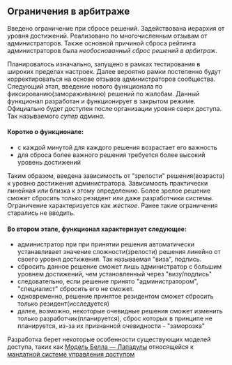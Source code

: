 ## Ограничения в арбитраже

Введено ограничение при сбросе решений. Задействована иерархия от уровня достижений. Реализовано по многочисленным отзывам от администраторов. Также основной причиной сброса рейтинга администраторов была _необоснованный сброс решений в арбитраж_.

Планировалось изначально, запущено в рамках тестирования в широких пределах настроек. Далее вероятно рамки постепенно будут корректироваться на основе отзывов администраторов сообщества. Следующий этап, введение нового функционала по фиксированию(замораживанию) решений по жалобам. Данный функционал разработан и функционирует в закрытом режиме. Официально будет доступен после организации уровня сверх доступа. Так называемого _супер админа_.

#### Коротко о функционале:
- с каждой минутой для каждого решения возрастает его важность
- для сброса более важного решения требуется более высокий уровень достижений

Таким образом, введена зависимость от "зрелости" решения(возраста) к уровню достижения администратора. Зависимость практически линейная или близка к этому определению. Более зрелое решение сможет сбросить только резидент или даже разработчики системы. Ограничение характеризуется как _жесткое_. Ранее такие ограничения старались не вводить.

#### Во втором этапе, функционал характеризует следующее:
- администратор при при принятии решения автоматически устанавливает значение сложности(зрелости) решения линейно от своего уровня достижения. Так называемая "виза", подпись.
- сбросить данное решение сможет лишь администратор с большим уровнем достижений, чем установленный через "визу/подпись"
- следовательно, если решение принято "администратором", "специалист" сбросить его не сможет.
- одновременно, решение принятое резидентом сможет сбросить только резидент(исследуется)
- далее, возможно, некоторые очевидные решения сможет изменить только разработчик(планируется), сброс которых в принципе не планируется, из-за их признанной очевидности - "заморозка"

Разработка берет некоторые особенности существующих моделей доступа, таких как [Модель Белла — Лападулы](https://ru.wikipedia.org/wiki/%D0%9C%D0%BE%D0%B4%D0%B5%D0%BB%D1%8C_%D0%91%D0%B5%D0%BB%D0%BB%D0%B0_%E2%80%94_%D0%9B%D0%B0%D0%BF%D0%B0%D0%B4%D1%83%D0%BB%D1%8B) относящейся к [мандатной системе управления доступом](https://ru.wikipedia.org/wiki/%D0%9C%D0%B0%D0%BD%D0%B4%D0%B0%D1%82%D0%BD%D0%BE%D0%B5_%D1%83%D0%BF%D1%80%D0%B0%D0%B2%D0%BB%D0%B5%D0%BD%D0%B8%D0%B5_%D0%B4%D0%BE%D1%81%D1%82%D1%83%D0%BF%D0%BE%D0%BC)
